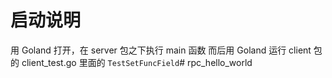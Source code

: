 # 启动说明

用 Goland 打开，在 server 包之下执行 main 函数
而后用 Goland 运行 client 包的 client_test.go 里面的 `TestSetFuncField`# rpc_hello_world

